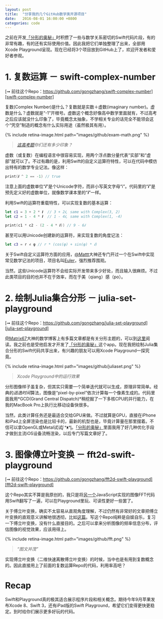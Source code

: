 ```yaml
---
layout: post
title:  "分享我的几个GitHub数学类开源项目"
date:   2016-08-01 16:00:00 +0800
categories: code
---
```


之前在开发[「分形的奥秘」][appstore-link]时积攒了一些与数学关系密切的Swift代码片段，有的非常有趣，有的还有实际使用价值。因此我把它们单独整理了出来，全部用Xcode Playground呈现。现在已经将3个项目放到GitHub上了，欢迎开发者和爱好者参观。

# 1. 复数运算 － swift-complex-number

[➞ 前往这个Repo：https://github.com/gongzhang/swift-complex-number][swift-complex-number]

复数(Complex Number)是什么？复数就是实数＋虚数(imaginary number)。虚数是什么？虚数就是“-1”开根号。虚数这个概念好像高中数学里面就有，不过高考之后应该就没什么印象了，毕竟概念太抽象，不学相关专业的话完全不能领会这个“凭空”制造的概念有什么实际用途（虽然极其有用）。

{% include retina-image.html path="images/github/exam-math.png" %}

> *[这高考题][exam]你们还有多少印象？*

虚数（或复数）在编程语言中很容易实现，用两个浮点数分量代表“实部”和“虚部”就可以了。不过有趣的是，利用Swift的自定义运算符特性，可以在代码中模仿出特有的数学专业记法。像这样：

```swift
print(𝒊 ^ 2 == -1) // true
```

注意上面的虚数单位“𝒊”是个Unicode字符，而非小写英文字母“i”。代码里的“𝒊”是预先定义好的虚数单位，就像数学课本里的“𝒊”一样。

利用Swift的运算符重载特性，可以实现复数的基本运算：

```swift
let c1 = 3 + 2 * 𝒊  // 3 + 2𝒊, same with Complex(3, 2)
let c2 = 1 - 4 * 𝒊  // 1 - 4𝒊, same with Complex(1, -4)

print(c1 * c2 - (2 - 4 * 𝒊)) // 9 - 6𝒊
```

甚至可以用Unicode创建新的运算符，来实现复数的角度记法：

```swift
let c3 = r ∠ φ // r * (cos(φ) + sin(φ) * 𝒊)
```

关于Swift自定义运算符方面的应用，[@Mattt][mattt]大神还专门开过一个在Swift中实现常见数学记法的项目，项目名叫[Euler][euler]，强烈推荐围观。

当然，这些Unicode运算符不会给实际开发带来多少好处，而且输入很麻烦。不过此类项目的目的也并不在于效率，而在于美（qiang）感（po）。

# 2. 绘制Julia集合分形 － julia-set-playground

[➞ 前往这个Repo：https://github.com/gongzhang/julia-set-playground][julia-set-playground]

[@Matrix67][matrix67]大神的数学博客上有多篇文章都是有关分形主题的，可以到[这里][matrix67-fractal]阅读。我之前也是受他启发才开发了[「分形的奥秘」][appstore-link]这个app。现在我把绘制Julia集合分形的Swift代码共享出来，有兴趣的朋友可以用Xcode Playground一探究竟。

{% include retina-image.html path="images/github/juliaset.png" %}

> *Xcode Playground中的运行效果*

分形图像样子虽复杂，但其实只需要一个简单迭代就可以生成，原理非常简单。经典的*逃逸时间*算法，图像是“pixel-by-pixel”依次计算每一个像素生成的。代码里面我用*GCD(Grand Central Dispatch)*稍挖掘了一下多核CPU的并行能力，在我的MacBook Pro上执行比移动设备快很多。

当然，此类计算任务还是最适合交给GPU来做。不过就算是GPU，直接在iPhone和iPad上全屏渲染也是比较卡的，最新的机型也是，毕竟计算量在那里摆着。不信可以拿OpenGL或Metal试试ᶘ ᵒᴥᵒᶅ。[「分形的奥秘」][appstore-link]里面我用了好几种优化手段才做到主流iOS设备流畅渲染，以后专门写篇文章好了。

# 3. 图像傅立叶变换 － fft2d-swift-playground

[➞ 前往这个Repo：https://github.com/gongzhang/fft2d-swift-playground][fft2d-swift-playground]

这个Repo其实不算是我原创的，我只是将[另一个][js-fft]JavaScript实现的图像FFT代码用Swift翻写了一遍，可以在Playground里玩、可读性更好一些罢了。

关于傅立叶变换，确实不太容易从直观角度理解，不过仍然有非常好的文章把傅立叶变换的直观意义讲解地很透彻，比如[这篇][fourier-zhihu]。写这个Repo纯粹是自娱自乐，复习一下傅立叶变换，没有什么直接目的。之后可以拿来分析图像的频率信息分布，评估图像的视觉效果，应该用得上。

{% include retina-image.html path="images/github/fft.png" %}

> *“图文并茂”*

实现傅立叶变换（二维快速离散傅立叶变换）的时候，当中也是有用到复数概念的。因此直接用上了前面的复数运算Repo的代码，利用率高吧？

# Recap

Swift和Playground真的极其适合展示程序片段和相关概念。期待今年9月苹果发布Xcode 8、Swift 3，还有iPad版的Swift Playground，希望它们变得更快更稳定。到时给你们展示更多好玩的代码。

[appstore-link]: https://itunes.apple.com/app/id1086527481
[swift-complex-number]: https://github.com/gongzhang/swift-complex-number
[exam]: http://wenku.baidu.com/link?url=RcsY3-YrIU5ENgcniZlQu_kcRfPBhO_1V1P71BS-JuSTR6CAcjiniVqZIpFj6uU0CPlm5gXCtidJMvhy14g1PGWYQWPYN-A9dpvlNqbehY_
[mattt]: https://github.com/mattt
[euler]: https://github.com/mattt/Euler
[julia-set-playground]: https://github.com/gongzhang/julia-set-playground
[matrix67]: http://www.matrix67.com
[matrix67-fractal]: http://www.matrix67.com/blog/archives/tag/分形
[fft2d-swift-playground]: https://github.com/gongzhang/fft2d-swift-playground
[js-fft]: https://github.com/turbomaze/JS-Fourier-Image-Analysis
[fourier-zhihu]: http://daily.zhihu.com/story/3939307